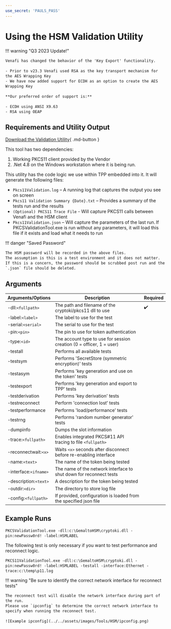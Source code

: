 ```yaml
---
use_secret: 'PAULS_PASS'
---
```


# Using the HSM Validation Utility

!!! warning "Q3 2023 Update!"

    Venafi has changed the behavior of the 'Key Export' functionality.

    - Prior to v23.3 Venafi used RSA as the key transport mechanism for the AES Wrapping Key 
    - We have now added support for ECDH as an option to create the AES Wrapping Key

    **Our preferred order of support is:**
    
    - ECDH using ANSI X9.63
    - RSA using OEAP

## Requirements and Utility Output

[Download the Validation Utility](https://ven-eco.s3.amazonaws.com/downloads/hsm-validation-utility/Pkcs11ValidationTool.zip){ .md-button }

This tool has two dependencies:

1. Working PKCS11 client provided by the Vendor
2. .Net 4.8 on the Windows workstation where it is being run.

This utility has the code logic we use within TPP embedded into it.
It will generate the following files:

- `Pkcs11Validation.log` – A running log that captures the output you see on screen
- `Pkcs11 Validation Summary {Date}.txt` – Provides a summary of the tests run and the results
- `(Optional) PKCS11 Trace File` - Will capture PKCS11 calls between Venafi and the HSM client
- `Pkcs11Validation.json` – Will capture the parameters of the last run. If PKCSValidationTool.exe is run without any parameters, it will load this file if it exists and load what it needs to run

!!! danger "Saved Password"

    The HSM password will be recorded in the above files.
    The assumption is this is a test environment and it does not matter.
    If this is a concern, the password should be scrubbed post run and the `.json` file should be deleted.

## Arguments

| Arguments/Options | Description | Required |
| --- | --- | --- |
| -dll:`<fullpath>` | The path and filename of the cryptoki/pkcs11 dll to use | ✔️️ |
| -label:`<label>` | The label to use for the test | |
| -serial:`<serial>` | The serial to use for the test | |
| -pin:`<pin>` | The pin to use for token authentication | |
| -type:`<id>` | The account type to use for session creation (0 = officer, 1 = user) | |
| -testall | Performs all available tests | |
| -testsym | Performs 'SecretStore (symmetric encryption)' tests | |
| -testasym | Performs 'key generation and use on the token' tests | |
| -testexport | Performs 'key generation and export to TPP' tests | |
| -testderivation | Performs 'key derivation' tests | |
| -testreconnect | Perform 'connection lost' tests | |
| -testperformance | Performs 'load/performance' tests | |
| -testrng | Performs 'random number generator' tests | |
| -dumpinfo | Dumps the slot information | |
| -trace:`<fullpath>` | Enables integrated PKCS#11 API tracing to file `<fullpath>` | |
| -reconnectwait:`<x>` | Waits `<x>` seconds after disconnect before re-enabling interface | |
| -name:`<text>` | The name of the token being tested | |
| -interface:`<ifname>` | The name of the network interface to shut down for reconnect tests | |
| -description:`<text>` | A description for the token being tested | |
| -outdir:`<dir>` | The directory to store log file | |
| -config:`<fullpath>` | If provided, configuration is loaded from the specified json file | |

## Example Runs

``` doscon title="Simple Run"
PKCSValidationTool.exe -dll:c:\GemaltoHSM\cryptoki.dll -pin:newPassw0rd! -label:HSMLABEL
```

The following test is only necessary if you want to test performance and reconnect logic.

``` doscon title="Comprehensive Run"
PKCS11ValidationTool.exe -dll:c:\GemaltoHSM\cryptoki.dll -pin:newPassw0rd! -label:HSMLABEL -testall -interface:Ethernet -trace:c:\temp\p11.log
```

!!! warning "Be sure to identify the correct network interface for reconnect tests"

    The reconnect test will disable the network interface during part of the run.
    Please use `ipconfig` to determine the correct network interface to specify when running the reconnect test.

    ![Example ipconfig](../../assets/images/Tools/HSM/ipconfig.png)